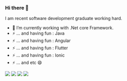 <!--
**digalves/digalves** is a ✨ _special_ ✨ repository because its `README.md` (this file) appears on your GitHub profile. -->

### Hi there 👋
I am recent software development graduate working hard.
- 🔭 I’m currently working with .Net core Framework.
- ⚡ ... and having fun : Java
- ⚡ ... and having fun : Angular
- ⚡ ... and having fun : Flutter
- ⚡ ... and having fun : Ionic
- ⚡ ... and etc 😄

<!--![YOUR github stats](https://github-readme-stats.vercel.app/api?username=digalves) -->

[<img src="https://img.shields.io/badge/twitter-%231DA1F2.svg?&style=for-the-badge&logo=twitter&logoColor=white" />](https://twitter.com/diegoalves07) [<img src="https://img.shields.io/badge/linkedin-%230077B5.svg?&style=for-the-badge&logo=linkedin&logoColor=white" />](https://www.linkedin.com/in/diego-alves-27818948/) [<img src = "https://img.shields.io/badge/instagram-%23E4405F.svg?&style=for-the-badge&logo=instagram&logoColor=white">](https://www.instagram.com/diego_alves.7/) [<img src = "https://img.shields.io/badge/facebook-%231877F2.svg?&style=for-the-badge&logo=facebook&logoColor=white">](https://www.facebook.com/Dial07)
